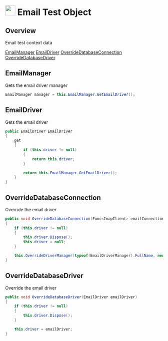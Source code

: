 # <img src="resources/maqslogo.ico" height="32" width="32"> Email Test Object

## Overview
Email test context data

[EmailManager](#EmailManager)
[EmailDriver](#EmailDriver)
[OverrideDatabaseConnection](#OverrideDatabaseConnection)
[OverrideDatabaseDriver](#OverrideDatabaseDriver)

## EmailManager
Gets the email driver manager
```csharp
EmailManager manager = this.EmailManager.GetEmailDriver();
```

## EmailDriver
Gets the email driver
```csharp
public EmailDriver EmailDriver
{
    get
    {
        if (this.driver != null)
        {
            return this.driver;
        }

        return this.EmailManager.GetEmailDriver();
    }
}
```

## OverrideDatabaseConnection
Override the email driver
```csharp
public void OverrideDatabaseConnection(Func<ImapClient> emailConnection)
{
    if (this.driver != null)
    {
        this.driver.Dispose();
        this.driver = null;
    }

    this.OverrideDriverManager(typeof(EmailDriverManager).FullName, new EmailDriverManager(emailConnection, this));
}
```

## OverrideDatabaseDriver
Override the email driver
```csharp
public void OverrideDatabaseDriver(EmailDriver emailDriver)
{
    if (this.driver != null)
    {
        this.driver.Dispose();
    }

    this.driver = emailDriver;
}
```